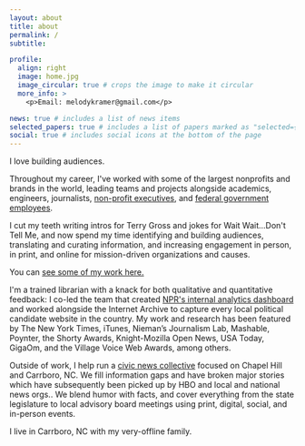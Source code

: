 ```yaml
---
layout: about
title: about
permalink: /
subtitle: 

profile:
  align: right
  image: home.jpg
  image_circular: true # crops the image to make it circular
  more_info: >
    <p>Email: melodykramer@gmail.com</p>

news: true # includes a list of news items
selected_papers: true # includes a list of papers marked as "selected={true}"
social: true # includes social icons at the bottom of the page
---
```


I love building audiences.

Throughout my career, I've worked with some of the largest nonprofits and brands in the world, leading teams and projects alongside academics, engineers, journalists, [non-profit executives](https://wikimediafoundation.org/), and [federal government employees](https://18f.gsa.gov/). 

I cut my teeth writing intros for Terry Gross and jokes for Wait Wait...Don't Tell Me, and now spend my time identifying and building audiences, translating and curating information, and increasing engagement in person, in print, and online for mission-driven organizations and causes.

You can [see some of my work here.](https://melodykramer.github.io/projects/)

I'm a trained librarian with a knack for both qualitative and quantitative feedback: I co-led the team that created [NPR's internal analytics dashboard](https://www.niemanlab.org/2014/04/building-an-analytics-culture-in-a-newsroom-how-npr-is-trying-to-expand-its-digital-thinking/) and worked alongside the Internet Archive to capture every local political candidate website in the country. My work and research has been featured by The New York Times, iTunes, Nieman’s Journalism Lab, Mashable, Poynter, the Shorty Awards, Knight-Mozilla Open News, USA Today, GigaOm, and the Village Voice Web Awards, among others. 

Outside of work, I help run a [civic news collective](https://triangleblogblog.com/) focused on Chapel Hill and Carrboro, NC. We fill information gaps and have broken major stories which have subsequently been picked up by HBO and local and national news orgs.. We blend humor with facts, and cover everything from the state legislature to local advisory board meetings using print, digital, social, and in-person events.

I live in Carrboro, NC with my very-offline family.
